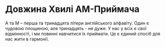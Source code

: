 # Довжина Хвилі AM-Приймача

A та M – перша та тринадцята літери англійського алфавіту. Один є чудовою
площиною, але тринадцять - не дуже. У нас у всіх є свої відмінності, і ми
повинні навчитися їх приймати. Це є єдиний спосіб для нас жити в гармонії.
